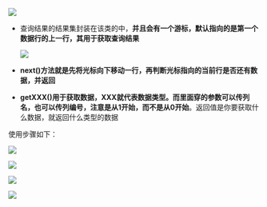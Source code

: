 ![](assets/05ResultSet类/file-20250627111124797.png)
* 查询结果的结果集封装在该类的中，**并且会有一个游标，默认指向的是第一个数据行的上一行，其用于获取查询结果**

	![](assets/05ResultSet类/file-20250627111259020.png)
* **next()方法就是先将光标向下移动一行，再判断光标指向的当前行是否还有数据，并返回**
* **getXXX()用于获取数据，XXX就代表数据类型。而里面穿的参数可以传列名，也可以传列编号，注意是从1开始，而不是从0开始**。返回值是你要获取什么数据，就返回什么类型的数据

使用步骤如下：

![](assets/05ResultSet类/file-20250627111920163.png)

![](assets/05ResultSet类/file-20250627113217506.png)

![](assets/05ResultSet类/file-20250627113430917.png)

![](assets/05ResultSet类/file-20250627123023723.png)